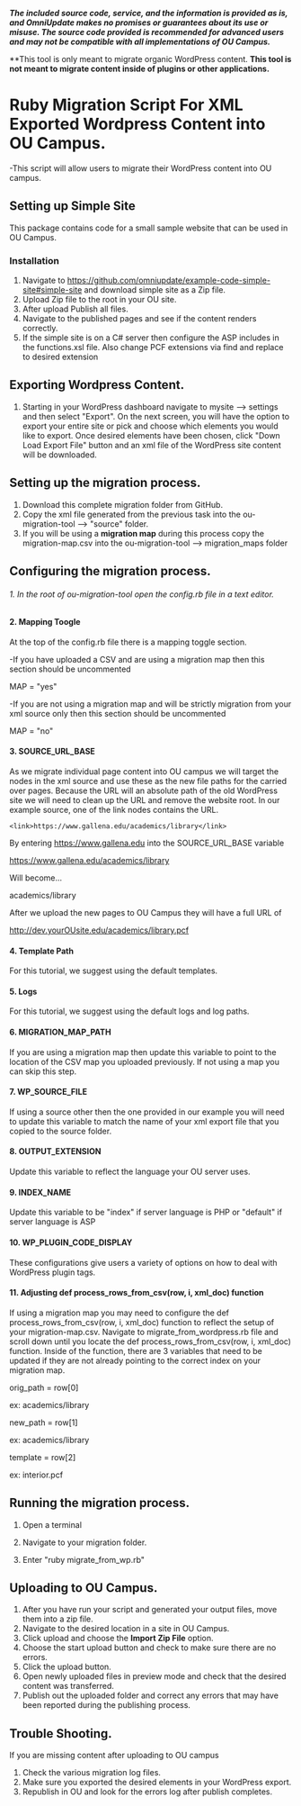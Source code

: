 ***The included source code, service, and the information is provided as is, and OmniUpdate makes no promises or guarantees about its use or misuse. The source code provided is recommended for advanced users and may not be compatible with all implementations of OU Campus.***

**This tool is only meant to migrate organic WordPress content. 
**This tool is not meant to migrate content inside of plugins or other applications.**

# Ruby Migration Script For XML Exported Wordpress Content into OU Campus. 
-This script will allow users to migrate their WordPress content into OU campus. 

## Setting up Simple Site
This package contains code for a small sample website that can be used in OU Campus.
### Installation
1. Navigate to https://github.com/omniupdate/example-code-simple-site#simple-site and download simple site as a Zip file.
2. Upload Zip file to the root in your OU site.
3. After upload Publish all files.
4. Navigate to the published pages and see if the content renders correctly.
5. If the simple site is on a C# server then configure the ASP includes in the functions.xsl file. Also change PCF extensions via find and replace to desired extension

## Exporting Wordpress Content. 
1. Starting in your WordPress dashboard navigate to mysite --> settings and then select "Export". On the next screen, you will have the option to export your entire site or pick and choose which elements you would like to export. Once desired elements have been chosen, click "Down Load Export File" button and an xml file of the WordPress site content will be downloaded. 

## Setting up the migration process. 
1. Download this complete migration folder from GitHub. 
2. Copy the xml file generated from the previous task into the ou-migration-tool --> "source" folder.
3. If you will be using a **migration map** during this process copy the migration-map.csv into the ou-migration-tool --> migration_maps folder 


## Configuring the migration process. 
###### 1. In the root of ou-migration-tool open the config.rb file in a text editor.

#### 2. Mapping Toogle

At the top of the config.rb file there is a mapping toggle section. 

-If you have uploaded a CSV and are using a migration map then this section should be uncommented

MAP = "yes"

-If you are not using a migration map and will be strictly migration from your xml source only then this section should be uncommented

MAP = "no"

#### 3. SOURCE_URL_BASE
As we migrate individual page content into OU campus we will target the <link></link> nodes in the xml source and use these as the new file paths for the carried over pages. Because the URL will an absolute path of the old WordPress site we will need to clean up the URL and remove the website root. In our example source, one of the link nodes contains the URL. 


`<link>https://www.gallena.edu/academics/library</link>`


By entering https://www.gallena.edu into the SOURCE_URL_BASE variable 


https://www.gallena.edu/academics/library
 
Will become...

academics/library 

After we upload the new pages to OU Campus they will have a full URL of 

http://dev.yourOUsite.edu/academics/library.pcf

#### 4. Template Path
For this tutorial, we suggest using the default templates. 

#### 5. Logs
For this tutorial, we suggest using the default logs and log paths. 

#### 6. MIGRATION_MAP_PATH
If you are using a migration map then update this variable to point to the location of the CSV map you uploaded previously. If not using a map you can skip this step. 

#### 7. WP_SOURCE_FILE 
If using a source other then the one provided in our example you will need to update this variable to match the name of your xml export file that you copied to the source folder. 

#### 8. OUTPUT_EXTENSION 
Update this variable to reflect the language your OU server uses. 

#### 9. INDEX_NAME 
Update this variable to be "index" if server language is PHP or "default" if server language is ASP 

#### 10. WP_PLUGIN_CODE_DISPLAY
These configurations give users a variety of options on how to deal with WordPress plugin tags. 

#### 11. Adjusting def process_rows_from_csv(row, i, xml_doc) function
If using a migration map you may need to configure the def process_rows_from_csv(row, i, xml_doc) function to reflect the setup of your migration-map.csv. Navigate to migrate_from_wordpress.rb file and scroll down until you locate the def process_rows_from_csv(row, i, xml_doc) function. Inside of the function, there are 3 variables that need to be updated if they are not already pointing to the correct index on your migration map.

  orig_path = row[0]
  
  ex: academics/library 
  
  new_path = row[1]
  
  ex: academics/library 
  
  template = row[2]
  
  ex: interior.pcf

## Running the migration process. 

1. Open a terminal 

2. Navigate to your migration folder.

3. Enter "ruby migrate_from_wp.rb"

 ## Uploading to OU Campus.
1. After you have run your script and generated your output files, move them into a zip file. 
2. Navigate to the desired location in a site in OU Campus. 
3. Click upload and choose the **Import Zip File** option. 
4. Choose the start upload button and check to make sure there are no errors. 
5. Click the upload button. 
6. Open newly uploaded files in preview mode and check that the desired content was transferred. 
7. Publish out the uploaded folder and correct any errors that may have been reported during the publishing process. 

 ## Trouble Shooting. 
If you are missing content after uploading to OU campus 
1. Check the various migration log files. 
2. Make sure you exported the desired elements in your WordPress export. 
3. Republish in OU and look for the errors log after publish completes. 

